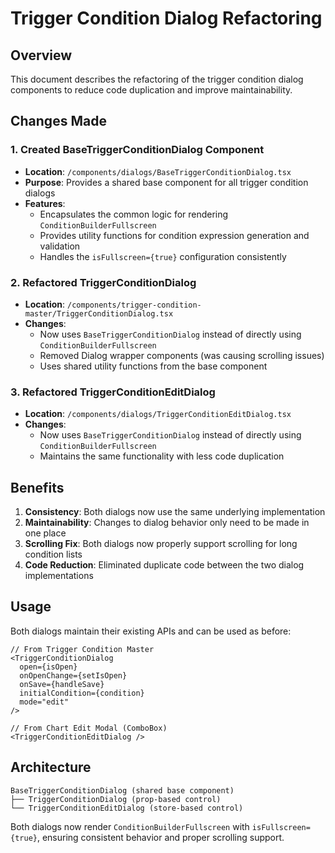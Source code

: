# Trigger Condition Dialog Refactoring

## Overview
This document describes the refactoring of the trigger condition dialog components to reduce code duplication and improve maintainability.

## Changes Made

### 1. Created BaseTriggerConditionDialog Component
- **Location**: `/components/dialogs/BaseTriggerConditionDialog.tsx`
- **Purpose**: Provides a shared base component for all trigger condition dialogs
- **Features**:
  - Encapsulates the common logic for rendering `ConditionBuilderFullscreen`
  - Provides utility functions for condition expression generation and validation
  - Handles the `isFullscreen={true}` configuration consistently

### 2. Refactored TriggerConditionDialog
- **Location**: `/components/trigger-condition-master/TriggerConditionDialog.tsx`
- **Changes**:
  - Now uses `BaseTriggerConditionDialog` instead of directly using `ConditionBuilderFullscreen`
  - Removed Dialog wrapper components (was causing scrolling issues)
  - Uses shared utility functions from the base component

### 3. Refactored TriggerConditionEditDialog
- **Location**: `/components/dialogs/TriggerConditionEditDialog.tsx`
- **Changes**:
  - Now uses `BaseTriggerConditionDialog` instead of directly using `ConditionBuilderFullscreen`
  - Maintains the same functionality with less code duplication

## Benefits

1. **Consistency**: Both dialogs now use the same underlying implementation
2. **Maintainability**: Changes to dialog behavior only need to be made in one place
3. **Scrolling Fix**: Both dialogs now properly support scrolling for long condition lists
4. **Code Reduction**: Eliminated duplicate code between the two dialog implementations

## Usage

Both dialogs maintain their existing APIs and can be used as before:

```tsx
// From Trigger Condition Master
<TriggerConditionDialog
  open={isOpen}
  onOpenChange={setIsOpen}
  onSave={handleSave}
  initialCondition={condition}
  mode="edit"
/>

// From Chart Edit Modal (ComboBox)
<TriggerConditionEditDialog />
```

## Architecture

```
BaseTriggerConditionDialog (shared base component)
├── TriggerConditionDialog (prop-based control)
└── TriggerConditionEditDialog (store-based control)
```

Both dialogs now render `ConditionBuilderFullscreen` with `isFullscreen={true}`, ensuring consistent behavior and proper scrolling support.